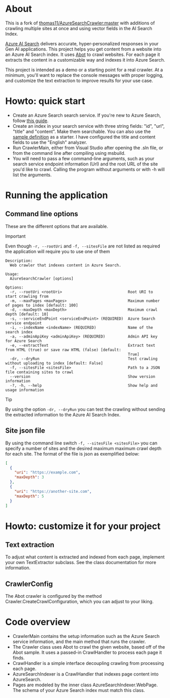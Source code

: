 # About

This is a fork of [thomas11/AzureSearchCrawler:master](https://github.com/thomas11/AzureSearchCrawler) with additions of crawling multiple sites at once and using vector fields in the AI Search Index.

[Azure AI Search](https://azure.microsoft.com/en-us/products/ai-services/ai-search/) delivers accurate, hyper-personalized responses in your Gen AI applications. This project helps you get content from a website into an Azure AI Search index. It uses [Abot](https://github.com/sjdirect/abot) to crawl websites. For each page it extracts the content in a customizable way and indexes it into Azure Search.

This project is intended as a demo or a starting point for a real crawler. At a minimum, you'll want to replace the console messages with proper logging, and customize the text extraction to improve results for your use case.

# Howto: quick start

- Create an Azure Search search service. If you're new to Azure Search, follow [this guide](https://docs.microsoft.com/en-us/azure/search/search-create-service-portal).
- Create an index in your search service with three string fields: "id", "url", "title" and "content". Make them searchable. You can also use the [sample definition](./index.json) as a starter. I have configured the title and content fields to use the "English" analyzer.
- Run CrawlerMain, either from Visual Studio after opening the .sln file, or from the command line after compiling using msbuild.
- You will need to pass a few command-line arguments, such as your search service endpoint information (Url) and the root URL of the site you'd like to crawl. Calling the program without arguments or with -h will list the arguments.

# Running the application

## Command line options
These are the different options that are available.
> [!IMPORTANT]
> Even though `-r, --rootUri` and `-f, --sitesFile` are not listed as required the application will require you to use one of them
```
Description:
  Web crawler that indexes content in Azure Search.

Usage:
  AzureSearchCrawler [options]

Options:
  -r, --rootUri <rootUri>                             Root URI to start crawling from
  -m, --maxPages <maxPages>                           Maximum number of pages to index [default: 100]
  -d, --maxDepth <maxDepth>                           Maximum crawl depth [default: 10]
  -s, --serviceEndPoint <serviceEndPoint> (REQUIRED)  Azure Search service endpoint
  -i, --indexName <indexName> (REQUIRED)              Name of the search index
  -a, --adminApiKey <adminApiKey> (REQUIRED)          Admin API key for Azure Search
  -e, --extractText                                   Extract text from HTML (true) or save raw HTML (false) [default:
                                                      True]
  -dr, --dryRun                                       Test crawling without uploading to index [default: False]
  -f, --sitesFile <sitesFile>                         Path to a JSON file containing sites to crawl
  --version                                           Show version information
  -?, -h, --help                                      Show help and usage information
```
> [!TIP]
> By using the option `-dr, --dryRun` you can test the crawling without sending the extracted information to the Azure AI Search Index.

## Site json file
By using the command line switch `-f, --sitesFile <sitesFile>` you can specify a number of sites and the desired maximum maximum crawl depth for each site. The format of the file is json as exemplified below:
```json
[
  {
    "uri": "https://example.com",
    "maxDepth": 3
  },
  {
    "uri": "https://another-site.com",
    "maxDepth": 5
  }
]
```

# Howto: customize it for your project

## Text extraction

To adjust what content is extracted and indexed from each page, implement your own TextExtractor subclass. See the class documentation for more information.

## CrawlerConfig

The Abot crawler is configured by the method Crawler.CreateCrawlConfiguration, which you can adjust to your liking.

# Code overview

- CrawlerMain contains the setup information such as the Azure Search service information, and the main method that runs the crawler.
- The Crawler class uses Abot to crawl the given website, based off of the Abot sample. It uses a passed-in CrawlHandler to process each page it finds.
- CrawlHandler is a simple interface decoupling crawling from processing each page.
- AzureSearchIndexer is a CrawlHandler that indexes page content into AzureSearch.
- Pages are modeled by the inner class AzureSearchIndexer.WebPage. The schema of your Azure Search index must match this class.
